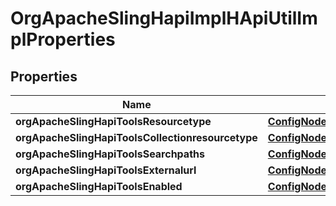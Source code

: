 
# OrgApacheSlingHapiImplHApiUtilImplProperties

## Properties
Name | Type | Description | Notes
------------ | ------------- | ------------- | -------------
**orgApacheSlingHapiToolsResourcetype** | [**ConfigNodePropertyString**](ConfigNodePropertyString.md) |  |  [optional]
**orgApacheSlingHapiToolsCollectionresourcetype** | [**ConfigNodePropertyString**](ConfigNodePropertyString.md) |  |  [optional]
**orgApacheSlingHapiToolsSearchpaths** | [**ConfigNodePropertyArray**](ConfigNodePropertyArray.md) |  |  [optional]
**orgApacheSlingHapiToolsExternalurl** | [**ConfigNodePropertyString**](ConfigNodePropertyString.md) |  |  [optional]
**orgApacheSlingHapiToolsEnabled** | [**ConfigNodePropertyBoolean**](ConfigNodePropertyBoolean.md) |  |  [optional]



